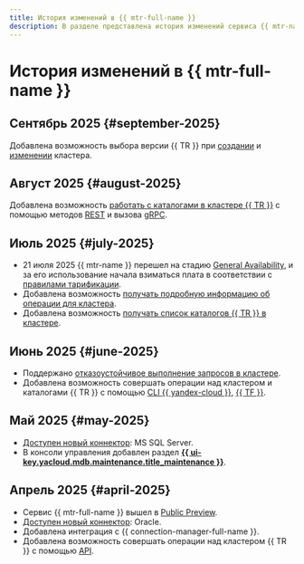 ```yaml
---
title: История изменений в {{ mtr-full-name }}
description: В разделе представлена история изменений сервиса {{ mtr-name }}.
---
```


# История изменений в {{ mtr-full-name }}

## Сентябрь 2025 {#september-2025}

Добавлена возможность выбора версии {{ TR }} при [создании](operations/cluster-create.md) и [изменении](operations/cluster-update.md#change-version) кластера.

## Август 2025 {#august-2025}

Добавлена возможность [работать с каталогами в кластере {{ TR }}](operations/index.md#catalogs) с помощью методов [REST](../api-ref/Catalog/) и вызова [gRPC](../api-ref/grpc/Catalog/).
 
## Июль 2025 {#july-2025}

* 21 июля 2025 {{ mtr-name }} перешел на стадию [General Availability](../overview/concepts/launch-stages.md), и за его использование начала взиматься плата в соответствии с [правилами тарификации](pricing.md).
* Добавлена возможность [получать подробную информацию об операции для кластера](operations/cluster-list.md).
* Добавлена возможность [получать список каталогов {{ TR }} в кластере](operations/cluster-list.md).

## Июнь 2025 {#june-2025}

* Поддержано [отказоустойчивое выполнение запросов в кластере](concepts/retry-policy.md).
* Добавлена возможность совершать операции над кластером и каталогами {{ TR }} с помощью [CLI {{ yandex-cloud }}](../cli/cli-ref/managed-trino/cli-ref/index.md), [{{ TF }}](tf-ref.md).

## Май 2025 {#may-2025}

* [Доступен новый коннектор](concepts/index.md#connector): MS SQL Server.
* В консоли управления добавлен раздел [**{{ ui-key.yacloud.mdb.maintenance.title_maintenance }}**](operations/cluster-maintenance.md).

## Апрель 2025 {#april-2025}

* Сервис {{ mtr-full-name }} вышел в [Public Preview](../overview/concepts/launch-stages.md).
* [Доступен новый коннектор](concepts/index.md#connector): Oracle.
* Добавлена интеграция с {{ connection-manager-full-name }}.
* Добавлена возможность совершать операции над кластером {{ TR }} с помощью [API](api-ref/authentication.md).
